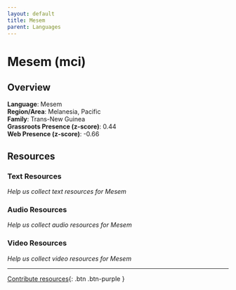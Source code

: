 ```yaml
---
layout: default
title: Mesem
parent: Languages
---
```


# Mesem (mci)

## Overview

**Language**: Mesem  
**Region/Area**: Melanesia, Pacific  
**Family**: Trans-New Guinea  
**Grassroots Presence (z-score)**: 0.44  
**Web Presence (z-score)**: -0.66  

## Resources

### Text Resources
*Help us collect text resources for Mesem*

### Audio Resources
*Help us collect audio resources for Mesem*

### Video Resources
*Help us collect video resources for Mesem*

---

[Contribute resources](https://forms.office.com/e/1SfLJx3u1r){: .btn .btn-purple }
